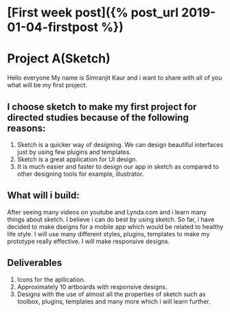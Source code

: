 # [First week post]({% post_url 2019-01-04-firstpost %})

# Project A(Sketch)

Hello everyone
My name is Simranjit Kaur and i want to share with all of you what will be my first project.

## I choose sketch to make my first project for directed studies because of the following reasons:
1. Sketch is a quicker way of designing. We can design beautiful interfaces just by using few plugins and templates. 
2. Sketch is a great application for UI design.
3. It is much easier and faster to design our app in sketch as compared to other designing tools for example, illustrator. 

## What will i build:

After seeing many videos on youtube and Lynda.com and i learn many things about sketch. I believe i can do best by using sketch. So far, i have decided to make dseigns for a mobile app which would be related to healthy life style. I will use many different styles, plugins, templates to make my prototype really effective. I will make responsive designs. 

## Deliverables

1. Icons for the apllication.
2. Approximately 10 artboards with responsive designs.
3. Designs with the use of almost all the properties of sketch such as toolbox, plugins, templates and many more which i will learn further.
